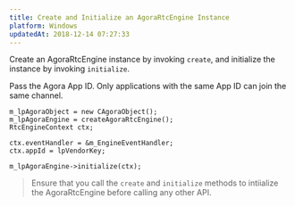 ```yaml
---
title: Create and Initialize an AgoraRtcEngine Instance
platform: Windows
updatedAt: 2018-12-14 07:27:33
---
```

Create an AgoraRtcEngine instance by invoking <code>create</code>, and initialize the instance by invoking <code>initialize</code>.

Pass the Agora App ID. Only applications with the same App ID can join the same channel.

```
m_lpAgoraObject = new CAgoraObject();
m_lpAgoraEngine = createAgoraRtcEngine();
RtcEngineContext ctx;

ctx.eventHandler = &m_EngineEventHandler;
ctx.appId = lpVendorKey;

m_lpAgoraEngine->initialize(ctx);
```

> Ensure that you call the `create` and `initialize` methods to intiialize the AgoraRtcEngine before calling any other API. 